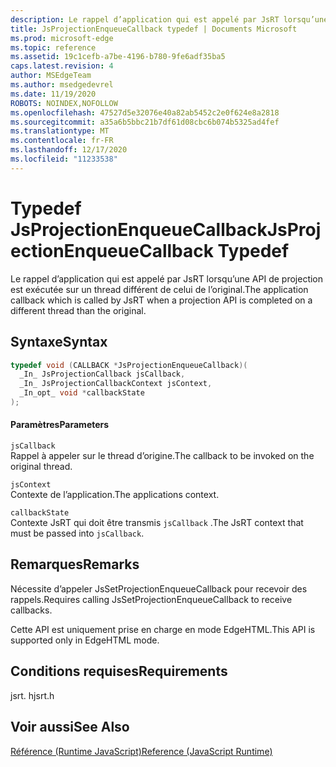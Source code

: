 ```yaml
---
description: Le rappel d’application qui est appelé par JsRT lorsqu’une API de projection est exécutée sur un thread différent de celui de l’original.
title: JsProjectionEnqueueCallback typedef | Documents Microsoft
ms.prod: microsoft-edge
ms.topic: reference
ms.assetid: 19c1cefb-a7be-4196-b780-9fe6adf35ba5
caps.latest.revision: 4
author: MSEdgeTeam
ms.author: msedgedevrel
ms.date: 11/19/2020
ROBOTS: NOINDEX,NOFOLLOW
ms.openlocfilehash: 47527d5e32076e40a82ab5452c2e0f624e8a2818
ms.sourcegitcommit: a35a6b5bbc21b7df61d08cbc6b074b5325ad4fef
ms.translationtype: MT
ms.contentlocale: fr-FR
ms.lasthandoff: 12/17/2020
ms.locfileid: "11233538"
---
```

# <span data-ttu-id="0d09d-103">Typedef JsProjectionEnqueueCallback</span><span class="sxs-lookup"><span data-stu-id="0d09d-103">JsProjectionEnqueueCallback Typedef</span></span>

<span data-ttu-id="0d09d-104">Le rappel d’application qui est appelé par JsRT lorsqu’une API de projection est exécutée sur un thread différent de celui de l’original.</span><span class="sxs-lookup"><span data-stu-id="0d09d-104">The application callback which is called by JsRT when a projection API is completed on a different thread than the original.</span></span>  
  
## <span data-ttu-id="0d09d-105">Syntaxe</span><span class="sxs-lookup"><span data-stu-id="0d09d-105">Syntax</span></span>  
  
```cpp  
typedef void (CALLBACK *JsProjectionEnqueueCallback)(  
  _In_ JsProjectionCallback jsCallback,  
  _In_ JsProjectionCallbackContext jsContext,  
  _In_opt_ void *callbackState  
);  
```  
  
#### <span data-ttu-id="0d09d-106">Paramètres</span><span class="sxs-lookup"><span data-stu-id="0d09d-106">Parameters</span></span>  
 `jsCallback`  
 <span data-ttu-id="0d09d-107">Rappel à appeler sur le thread d’origine.</span><span class="sxs-lookup"><span data-stu-id="0d09d-107">The callback to be invoked on the original thread.</span></span>  
  
 `jsContext`  
 <span data-ttu-id="0d09d-108">Contexte de l’application.</span><span class="sxs-lookup"><span data-stu-id="0d09d-108">The applications context.</span></span>  
  
 `callbackState`  
 <span data-ttu-id="0d09d-109">Contexte JsRT qui doit être transmis `jsCallback` .</span><span class="sxs-lookup"><span data-stu-id="0d09d-109">The JsRT context that must be passed into `jsCallback`.</span></span>  
  
## <span data-ttu-id="0d09d-110">Remarques</span><span class="sxs-lookup"><span data-stu-id="0d09d-110">Remarks</span></span>  
 <span data-ttu-id="0d09d-111">Nécessite d’appeler JsSetProjectionEnqueueCallback pour recevoir des rappels.</span><span class="sxs-lookup"><span data-stu-id="0d09d-111">Requires calling JsSetProjectionEnqueueCallback to receive callbacks.</span></span>  
  
 <span data-ttu-id="0d09d-112">Cette API est uniquement prise en charge en mode EdgeHTML.</span><span class="sxs-lookup"><span data-stu-id="0d09d-112">This API is supported only in EdgeHTML mode.</span></span>  
  
## <span data-ttu-id="0d09d-113">Conditions requises</span><span class="sxs-lookup"><span data-stu-id="0d09d-113">Requirements</span></span>  
 <span data-ttu-id="0d09d-114">jsrt. h</span><span class="sxs-lookup"><span data-stu-id="0d09d-114">jsrt.h</span></span>  
  
## <span data-ttu-id="0d09d-115">Voir aussi</span><span class="sxs-lookup"><span data-stu-id="0d09d-115">See Also</span></span>  
 [<span data-ttu-id="0d09d-116">Référence (Runtime JavaScript)</span><span class="sxs-lookup"><span data-stu-id="0d09d-116">Reference (JavaScript Runtime)</span></span>](../chakra-hosting/reference-javascript-runtime.md)

